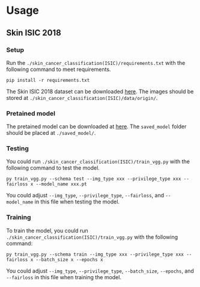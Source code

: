 # Usage

## Skin ISIC 2018

### Setup

Run the `./skin_cancer_classification(ISIC)/requirements.txt` with the following command to meet requirements.
```
pip install -r requirements.txt
```
The Skin ISIC 2018 dataset can be downloaded [here](https://challenge.isic-archive.com/data/#2018). The images should be stored at `./skin_cancer_classification(ISIC)/data/origin/`.

### Pretained model
The pretained model can be downloaded at [here](https://drive.google.com/file/d/1TamMyz31fAV4T7zLoeHiLCG1kfz1zYk-/view?usp=sharing). The `saved_model` folder should be placed at `./saved_model/`.


### Testing
You could run `./skin_cancer_classification(ISIC)/train_vgg.py` with the following command to test the model.
```
py train_vgg.py --schema test --img_type xxx --privilege_type xxx --fairloss x --model_name xxx.pt
```
You could adjust `--img_type`, `--privilege_type`, `--fairloss`, and `--model_name` in this file when testing the model.

### Training
To train the model, you could run `./skin_cancer_classification(ISIC)/train_vgg.py` with the following command:
```
py train_vgg.py --schema train --img_type xxx --privilege_type xxx --fairloss x --batch_size x --epochs x
```
You could adjust `--img_type`, `--privilege_type`, `--batch_size`, `--epochs`, and `--fairloss` in this file when training the model.

